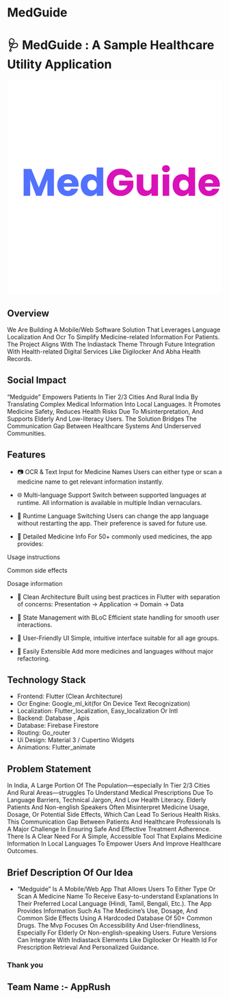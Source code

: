 # MedGuide
# 🩺 MedGuide : A Sample Healthcare Utility Application
![MedGuide Banner](Med.png)

## Overview
We Are Building A Mobile/Web Software Solution That Leverages Language Localization And Ocr To Simplify Medicine-related Information For Patients. The Project Aligns With The Indiastack Theme Through Future Integration With Health-related Digital Services Like Digilocker And Abha Health Records.

## Social Impact
“Medguide” Empowers Patients In Tier 2/3 Cities And Rural India By Translating Complex Medical Information Into Local Languages. It Promotes Medicine Safety, Reduces Health Risks Due To Misinterpretation, And Supports Elderly And Low-literacy Users. The Solution Bridges The Communication Gap Between Healthcare Systems And Underserved Communities.

## Features

- 📷 OCR & Text Input for Medicine Names
Users can either type or scan a medicine name to get relevant information instantly.

- 🌐 Multi-language Support
Switch between supported languages at runtime. All information is available in multiple Indian vernaculars.

- 🔄 Runtime Language Switching
Users can change the app language without restarting the app. Their preference is saved for future use.

- 💊 Detailed Medicine Info
For 50+ commonly used medicines, the app provides:

Usage instructions

Common side effects

Dosage information

- 🧱 Clean Architecture
Built using best practices in Flutter with separation of concerns:
Presentation → Application → Domain → Data

- 🔁 State Management with BLoC
Efficient state handling for smooth user interactions.

- 📲 User-Friendly UI
Simple, intuitive interface suitable for all age groups.

- 🧪 Easily Extensible
Add more medicines and languages without major refactoring.

## Technology Stack

- Frontend: Flutter (Clean Architecture)
- Ocr Engine: Google_ml_kit(for On Device Text Recognization)
- Localization: Flutter_localization, Easy_localization Or Intl
- Backend: Database , Apis
- Database: Firebase Firestore
- Routing: Go_router
- Ui Design: Material 3 / Cupertino Widgets
- Animations: Flutter_animate

## Problem Statement

In India, A Large Portion Of The Population—especially In Tier 2/3 Cities And Rural Areas—struggles To Understand Medical Prescriptions Due To Language Barriers, Technical Jargon, And Low Health Literacy. Elderly Patients And Non-english Speakers Often Misinterpret Medicine Usage, Dosage, Or Potential Side Effects, Which Can Lead To Serious Health Risks. This Communication Gap Between Patients And Healthcare Professionals Is A Major Challenge In Ensuring Safe And Effective Treatment Adherence. There Is A Clear Need For A Simple, Accessible Tool That Explains Medicine Information In Local Languages To Empower Users And Improve Healthcare Outcomes.


## Brief Description Of Our Idea

- “Medguide” Is A Mobile/Web App That Allows Users To Either Type Or Scan A Medicine Name To Receive Easy-to-understand Explanations In Their Preferred Local Language (Hindi, Tamil, Bengali, Etc.). The App Provides Information Such As The Medicine’s Use, Dosage, And Common Side Effects Using A Hardcoded Database Of 50+ Common Drugs. The Mvp Focuses On Accessibility And User-friendliness, Especially For Elderly Or Non-english-speaking Users. Future Versions Can Integrate With Indiastack Elements Like Digilocker Or Health Id For Prescription Retrieval And Personalized Guidance.



### Thank you 

## Team Name :- AppRush
